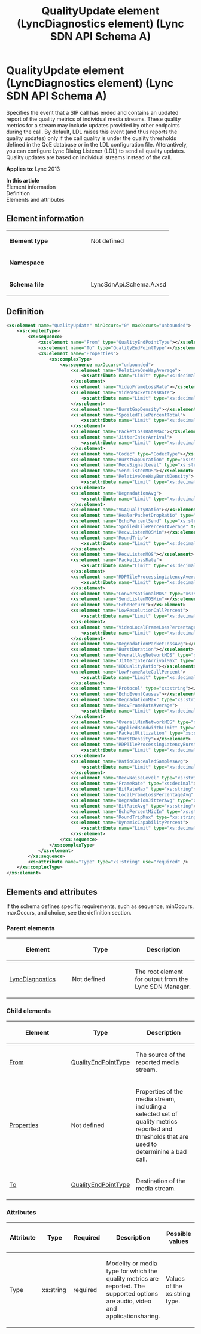 ﻿---
title: QualityUpdate element (LyncDiagnostics element) (Lync SDN API Schema A)
TOCTitle: QualityUpdate element
ms:assetid: 4948a34e-0ffe-2282-2e77-010f3db136db
ms:mtpsurl: https://msdn.microsoft.com/en-us/library/Dn439275(v=office.15)
ms:contentKeyID: 57261011
ms.date: 07/24/2014
mtps_version: v=office.15
dev_langs:
- xml
---

# QualityUpdate element (LyncDiagnostics element) (Lync SDN API Schema A)

Specifies the event that a SIP call has ended and contains an updated report of the quality metrics of individual media streams. These quality metrics for a stream may include updates provided by other endpoints during the call. By default, LDL raises this event (and thus reports the quality updates) only if the call quality is under the quality thresholds defined in the QoE database or in the LDL configuration file. Alterantively, you can configure Lync Dialog Listener (LDL) to send all quality updates. Quality updates are based on individual streams instead of the call.


**Applies to**: Lync 2013

**In this article**  
Element information  
Definition  
Elements and attributes  

## Element information

<table>
<colgroup>
<col style="width: 50%" />
<col style="width: 50%" />
</colgroup>
<tbody>
<tr class="odd">
<td><p><strong>Element type</strong></p></td>
<td><p>Not defined</p></td>
</tr>
<tr class="even">
<td><p><strong>Namespace</strong></p></td>
<td><p></p></td>
</tr>
<tr class="odd">
<td><p><strong>Schema file</strong></p></td>
<td><p>LyncSdnApi.Schema.A.xsd</p></td>
</tr>
</tbody>
</table>


## Definition

``` xml
<xs:element name="QualityUpdate" minOccurs="0" maxOccurs="unbounded">
    <xs:complexType>
        <xs:sequence>
            <xs:element name="From" type="QualityEndPointType"></xs:element>
            <xs:element name="To" type="QualityEndPointType"></xs:element>
            <xs:element name="Properties">
                <xs:complexType>
                    <xs:sequence maxOccurs="unbounded">
                        <xs:element name="RelativeOneWayAverage">
                            <xs:attribute name="Limit" type="xs:decimal" use="optional" />
                        </xs:element>
                        <xs:element name="VideoFrameLossRate"></xs:element>
                        <xs:element name="VideoPacketLossRate">
                            <xs:attribute name="Limit" type="xs:decimal" use="optional" />
                        </xs:element>
                        <xs:element name="BurstGapDensity"></xs:element>
                        <xs:element name="SpoiledTilePercentTotal">
                            <xs:attribute name="Limit" type="xs:decimal" use="optional" />
                        </xs:element>
                        <xs:element name="PacketLossRateMax"></xs:element>
                        <xs:element name="JitterInterArrival">
                            <xs:attribute name="Limit" type="xs:decimal" use="optional" />
                        </xs:element>
                        <xs:element name="Codec" type="CodecType"></xs:element>
                        <xs:element name="BurstGapDuration" type="xs:string"></xs:element>
                        <xs:element name="RecvSignalLevel" type="xs:string"></xs:element>
                        <xs:element name="SendListenMOS"></xs:element>
                        <xs:element name="RelativeOneWayBurstDensity">
                            <xs:attribute name="Limit" type="xs:decimal" use="optional" />
                        </xs:element>
                        <xs:element name="DegradationAvg">
                            <xs:attribute name="Limit" type="xs:decimal" use="optional" />
                        </xs:element>
                        <xs:element name="VGAQualityRatio"></xs:element>
                        <xs:element name="HealerPacketDropRatio" type="xs:string"></xs:element>
                        <xs:element name="EchoPercentSend" type="xs:string"></xs:element>
                        <xs:element name="SpoiledTilePercentAverage" type="xs:decimal"></xs:element>
                        <xs:element name="RecvListenMOSMin"></xs:element>
                        <xs:element name="RoundTrip">
                            <xs:attribute name="Limit" type="xs:decimal" use="optional" />
                        </xs:element>
                        <xs:element name="RecvListenMOS"></xs:element>
                        <xs:element name="PacketLossRate">
                            <xs:attribute name="Limit" type="xs:decimal" use="optional" />
                        </xs:element>
                        <xs:element name="RDPTileProcessingLatencyAverage">
                            <xs:attribute name="Limit" type="xs:decimal" use="optional" />
                        </xs:element>
                        <xs:element name="ConversationalMOS" type="xs:string"></xs:element>
                        <xs:element name="SendListenMOSMin"></xs:element>
                        <xs:element name="EchoReturn"></xs:element>
                        <xs:element name="LowResolutionCallPercent">
                            <xs:attribute name="Limit" type="xs:decimal" use="optional" />
                        </xs:element>
                        <xs:element name="VideoLocalFrameLossPercentageAvg">
                            <xs:attribute name="Limit" type="xs:decimal" use="optional" />
                        </xs:element>
                        <xs:element name="DegradationPacketLossAvg"></xs:element>
                        <xs:element name="BurstDuration"></xs:element>
                        <xs:element name="OverallAvgNetworkMOS" type="xs:string"></xs:element>
                        <xs:element name="JitterInterArrivalMax" type="xs:string"></xs:element>
                        <xs:element name="HDQualityRatio"></xs:element>
                        <xs:element name="LowFrameRateCallPercent">
                            <xs:attribute name="Limit" type="xs:decimal" use="optional" />
                        </xs:element>
                        <xs:element name="Protocol" type="xs:string"></xs:element>
                        <xs:element name="EchoEventCauses"></xs:element>
                        <xs:element name="DegradationMax" type="xs:string"></xs:element>
                        <xs:element name="RecvFrameRateAverage">
                            <xs:attribute name="Limit" type="xs:decimal" use="optional" />
                        </xs:element>
                        <xs:element name="OverallMinNetworkMOS" type="xs:string"></xs:element>
                        <xs:element name="AppliedBandwidthLimit" type="xs:unsignedInt" minOccurs="0"></xs:element>
                        <xs:element name="PacketUtilization" type="xs:string"></xs:element>
                        <xs:element name="BurstDensity"></xs:element>
                        <xs:element name="RDPTileProcessingLatencyBurstDensity">
                            <xs:attribute name="Limit" type="xs:decimal" use="optional" />
                        </xs:element>
                        <xs:element name="RatioConcealedSamplesAvg">
                            <xs:attribute name="Limit" type="xs:decimal" use="optional" />
                        </xs:element>
                        <xs:element name="RecvNoiseLevel" type="xs:string"></xs:element>
                        <xs:element name="FrameRate" type="xs:decimal"></xs:element>
                        <xs:element name="BitRateMax" type="xs:string"></xs:element>
                        <xs:element name="LocalFrameLossPercentageAvg" type="xs:string"></xs:element>
                        <xs:element name="DegradationJitterAvg" type="xs:string"></xs:element>
                        <xs:element name="BitRateAvg" type="xs:string"></xs:element>
                        <xs:element name="EchoPercentMicIn" type="xs:string"></xs:element>
                        <xs:element name="RoundTripMax" type="xs:string"></xs:element>
                        <xs:element name="DynamicCapabilityPercent">
                            <xs:attribute name="Limit" type="xs:decimal" use="optional" />
                        </xs:element>
                    </xs:sequence>
                </xs:complexType>
            </xs:element>
        </xs:sequence>
        <xs:attribute name="Type" type="xs:string" use="required" />
    </xs:complexType>
</xs:element>
```

## Elements and attributes

If the schema defines specific requirements, such as sequence, minOccurs, maxOccurs, and choice, see the definition section.

### Parent elements

<table>
<colgroup>
<col style="width: 33%" />
<col style="width: 33%" />
<col style="width: 33%" />
</colgroup>
<thead>
<tr class="header">
<th><p>Element</p></th>
<th><p>Type</p></th>
<th><p>Description</p></th>
</tr>
</thead>
<tbody>
<tr class="odd">
<td><p><a href="lyncdiagnostics-element-lync-sdn-api-schema-a.md">LyncDiagnostics</a></p></td>
<td><p>Not defined</p></td>
<td><p>The root element for output from the Lync SDN Manager.</p></td>
</tr>
</tbody>
</table>


### Child elements

<table>
<colgroup>
<col style="width: 33%" />
<col style="width: 33%" />
<col style="width: 33%" />
</colgroup>
<thead>
<tr class="header">
<th><p>Element</p></th>
<th><p>Type</p></th>
<th><p>Description</p></th>
</tr>
</thead>
<tbody>
<tr class="odd">
<td><p><a href="from-element-qualityupdate-element-sdn-api-schema-a.md">From</a></p></td>
<td><p><a href="qualityendpointtype-complextype-lync-sdn-api-schema-a.md">QualityEndPointType</a></p></td>
<td><p>The source of the reported media stream.</p></td>
</tr>
<tr class="even">
<td><p><a href="properties-element-qualityupdate-element-sdn-api-schema-a.md">Properties</a></p></td>
<td><p>Not defined</p></td>
<td><p>Properties of the media stream, including a selected set of quality metrics reported and thresholds that are used to determinine a bad call.</p></td>
</tr>
<tr class="odd">
<td><p><a href="to-element-qualityupdate-element-sdn-api-schema-a.md">To</a></p></td>
<td><p><a href="qualityendpointtype-complextype-lync-sdn-api-schema-a.md">QualityEndPointType</a></p></td>
<td><p>Destination of the media stream.</p></td>
</tr>
</tbody>
</table>


### Attributes

<table>
<colgroup>
<col style="width: 20%" />
<col style="width: 20%" />
<col style="width: 20%" />
<col style="width: 20%" />
<col style="width: 20%" />
</colgroup>
<thead>
<tr class="header">
<th><p>Attribute</p></th>
<th><p>Type</p></th>
<th><p>Required</p></th>
<th><p>Description</p></th>
<th><p>Possible values</p></th>
</tr>
</thead>
<tbody>
<tr class="odd">
<td><p>Type</p></td>
<td><p>xs:string</p></td>
<td><p>required</p></td>
<td><p>Modelity or media type for which the quality metrics are reported. The supported options are audio, video and applicationsharing.</p></td>
<td><p>Values of the xs:string type.</p></td>
</tr>
</tbody>
</table>

